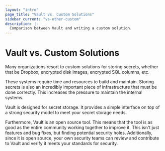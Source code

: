 ```yaml
---
layout: "intro"
page_title: "Vault vs. Custom Solutions"
sidebar_current: "vs-other-custom"
description: |-
  Comparison between Vault and writing a custom solution.
---
```


# Vault vs. Custom Solutions

Many organizations resort to custom solutions for storing secrets,
whether that be Dropbox, encrypted disk images, encrypted SQL columns,
etc.

These systems require time and resources to build and maintain.
Storing secrets is also an incredibly important piece of infrastructure
that must be done correctly. This increases the pressure to maintain
the internal systems.

Vault is designed for secret storage. It provides a simple interface
on top of a strong security model to meet your secret storage needs.

Furthermore, Vault is an open source tool. This means that the tool is
as good as the entire community working together to improve it. This
isn't just features and bug fixes, but finding potential security holes.
Additionally, since it is open source, your own security teams can
review and contribute to Vault and verify it meets your standards
for security.
